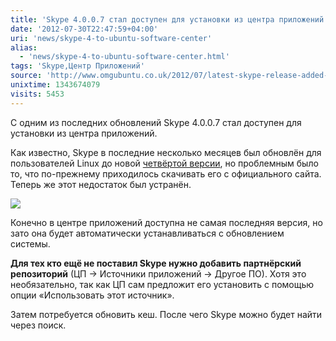 ```yaml
---
title: 'Skype 4.0.0.7 стал доступен для установки из центра приложений'
date: '2012-07-30T22:47:59+04:00'
uri: 'news/skype-4-to-ubuntu-software-center'
alias: 
  - 'news/skype-4-to-ubuntu-software-center.html'
tags: 'Skype,Центр Приложений'
source: 'http://www.omgubuntu.co.uk/2012/07/latest-skype-release-added-to-ubuntu-software-center'
unixtime: 1343674079
visits: 5453
---
```

С одним из последних обновлений Skype 4.0.0.7 стал доступен для установки из центра приложений.

Как известно, Skype в последние несколько месяцев был обновлён для пользователей Linux до новой [четвёртой версии](apps/skype-4-0), но проблемным было то, что по-прежнему приходилось скачивать его с официального сайта. Теперь же этот недостаток был устранён.

[![](img/2012/07/30/22-00/skype-7678473464-o.jpg)](img/2012/07/30/22-00/skype-7678473464-o.jpg)

Конечно в центре приложений доступна не самая последняя версия, но зато она будет автоматически устанавливаться с обновлением системы.

**Для тех кто ещё не поставил Skype нужно добавить партнёрский репозиторий** (ЦП → Источники приложений → Другое ПО). Хотя это необязательно, так как ЦП сам предложит его установить с помощью опции «Использовать этот источник».

Затем потребуется обновить кеш. После чего Skype можно будет найти через поиск.
